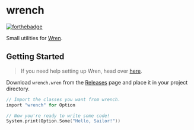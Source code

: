 # wrench

[![forthebadge](http://forthebadge.com/images/badges/built-with-love.svg)](http://forthebadge.com)

Small utilities for [Wren](https://github.com/munificent/wren).

## Getting Started

> If you need help setting up Wren, head over [here](http://wren.io/getting-started.html).

Download `wrench.wren` from the [Releases](https://github.com/maxdeviant/wrench/releases/latest/) page and place it in your project directory.

```c
// Import the classes you want from wrench.
import "wrench" for Option

// Now you're ready to write some code!
System.print(Option.Some("Hello, Sailor!"))
```
